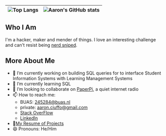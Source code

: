  |![Top Langs](https://github-readme-stats.vercel.app/api/top-langs/?username=txoof&theme=gruvbox) |![Aaron's GitHub stats](https://github-readme-stats.vercel.app/api?username=txoof&theme=gruvbox&show_icons=true) |
|-|-|                                                                

## Who I Am

I'm a hacker, maker and mender of things. I love an interesting challenge and can't resist being [nerd sniped](https://xkcd.com/356/).

## More About Me

- 🔭 I’m currently working on building SQL queries for to interface Student Information Systems with Learning Management Systems
- 🌱 I’m currently learning SQL
- 👯 I’m looking to collaborate on [PaperPi](https://github.com/txoof/PaperPi), a quiet internet radio
- 📫 How to reach me:
  -  BUAS: 245284@buas.nl 
  -  private: aaron.ciuffo@gmail.com
  -  [Stack OverFlow](https://stackoverflow.com/users/5530152/aaron-ciuffo)
  -  [LinkedIn](https://www.linkedin.com/in/aaron-ciuffo-a730a7107/)
- 📜[My Resume of Projects](https://github.com/txoof/resume)
- 😄 Pronouns: He/Him

